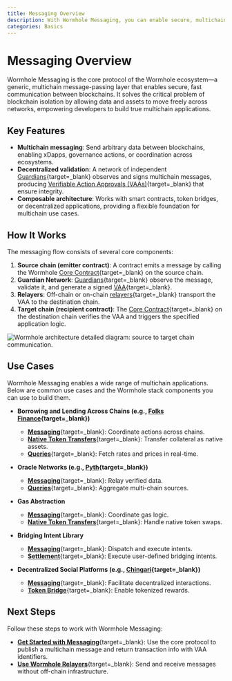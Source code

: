 ```yaml
---
title: Messaging Overview
description: With Wormhole Messaging, you can enable secure, multichain communication, build multichain apps, sync data, and coordinate actions across blockchains.
categories: Basics
---
```


# Messaging Overview 

Wormhole Messaging is the core protocol of the Wormhole ecosystem—a generic, multichain message-passing layer that enables secure, fast communication between blockchains. It solves the critical problem of blockchain isolation by allowing data and assets to move freely across networks, empowering developers to build true multichain applications.

## Key Features

- **Multichain messaging**: Send arbitrary data between blockchains, enabling xDapps, governance actions, or coordination across ecosystems.
- **Decentralized validation**: A network of independent [Guardians](/docs/protocol/infrastructure/guardians/){target=\_blank} observes and signs multichain messages, producing [Verifiable Action Approvals (VAAs)](/docs/protocol/infrastructure/vaas/){target=\_blank} that ensure integrity.
- **Composable architecture**: Works with smart contracts, token bridges, or decentralized applications, providing a flexible foundation for multichain use cases.

## How It Works

The messaging flow consists of several core components:

1. **Source chain (emitter contract)**: A contract emits a message by calling the Wormhole [Core Contract](/docs/protocol/infrastructure/core-contracts/){target=\_blank} on the source chain.
2. **Guardian Network**: [Guardians](/docs/protocol/infrastructure/guardians/){target=\_blank} observe the message, validate it, and generate a signed [VAA](/docs/protocol/infrastructure/vaas/){target=\_blank}.
3. **Relayers**: Off-chain or on-chain [relayers](/docs/protocol/infrastructure/relayer/){target=\_blank} transport the VAA to the destination chain.
4. **Target chain (recipient contract)**: The [Core Contract](/docs/protocol/infrastructure/core-contracts/){target=\_blank} on the destination chain verifies the VAA and triggers the specified application logic.

![Wormhole architecture detailed diagram: source to target chain communication.](/docs/images/protocol/architecture/architecture-1.webp)

## Use Cases

Wormhole Messaging enables a wide range of multichain applications. Below are common use cases and the Wormhole stack components you can use to build them.

- **Borrowing and Lending Across Chains (e.g., [Folks Finance](https://wormhole.com/case-studies/folks-finance){target=\_blank})**

    - [**Messaging**](/docs/products/messaging/get-started/){target=\_blank}: Coordinate actions across chains.
    - [**Native Token Transfers**](/docs/products/native-token-transfers/overview/){target=\_blank}: Transfer collateral as native assets.
    - [**Queries**](/docs/products/queries/overview/){target=\_blank}: Fetch rates and prices in real-time.

- **Oracle Networks (e.g., [Pyth](https://wormhole.com/case-studies/pyth){target=\_blank})**

    - [**Messaging**](/docs/products/messaging/get-started/){target=\_blank}: Relay verified data.
    - [**Queries**](/docs/products/queries/overview/){target=\_blank}: Aggregate multi-chain sources.

- **Gas Abstraction**

    - [**Messaging**](/docs/products/messaging/get-started/){target=\_blank}: Coordinate gas logic.
    - [**Native Token Transfers**](/docs/products/native-token-transfers/overview/){target=\_blank}: Handle native token swaps.

- **Bridging Intent Library**

    - [**Messaging**](/docs/products/messaging/get-started/){target=\_blank}: Dispatch and execute intents.
    - [**Settlement**](/docs/products/settlement/overview/){target=\_blank}: Execute user-defined bridging intents.

- **Decentralized Social Platforms (e.g., [Chingari](https://chingari.io/){target=\_blank})**

    - [**Messaging**](/docs/products/messaging/get-started/){target=\_blank}: Facilitate decentralized interactions.
    - [**Token Bridge**](/docs/products/token-bridge/overview/){target=\_blank}: Enable tokenized rewards.

## Next Steps

Follow these steps to work with Wormhole Messaging:

- [**Get Started with Messaging**](/docs/products/messaging/get-started/){target=\_blank}: Use the core protocol to publish a multichain message and return transaction info with VAA identifiers.
- [**Use Wormhole Relayers**](/docs/products/messaging/guides/wormhole-relayers/){target=\_blank}: Send and receive messages without off-chain infrastructure.

